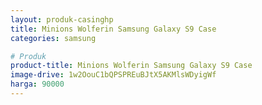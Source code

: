 ```yaml
---
layout: produk-casinghp
title: Minions Wolferin Samsung Galaxy S9 Case
categories: samsung

# Produk
product-title: Minions Wolferin Samsung Galaxy S9 Case
image-drive: 1w2OouC1bQPSPREuBJtX5AKMlsWDyigWf
harga: 90000
---
```

